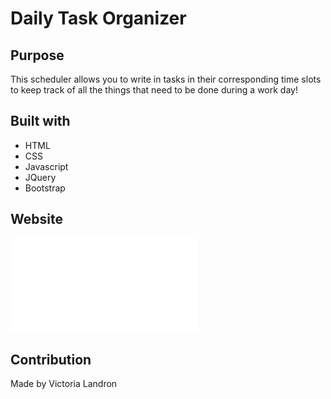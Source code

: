 # Daily Task Organizer

## Purpose
This scheduler allows you to write in tasks in their corresponding time slots to keep track of all the things that need to be done during a work day!

## Built with
* HTML
* CSS
* Javascript
* JQuery
* Bootstrap

## Website

![](assets/screenshot.pdf)

## Contribution
Made by Victoria Landron
